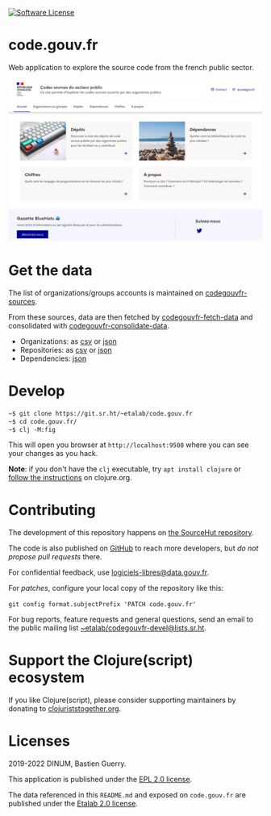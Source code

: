 [![Software License](https://img.shields.io/badge/Licence-EPL%2C%20Licence%20Ouverte-orange.svg?style=flat-square)](https://git.sr.ht/~etalab/code.gouv.fr/tree/master/item/LICENSES)

# code.gouv.fr

Web application to explore the source code from the french public sector.

![img](codegouvfr.png)

# Get the data

The list of organizations/groups accounts is maintained on
[codegouvfr-sources](https://git.sr.ht/~etalab/codegouvfr-sources).

From these sources, data are then fetched by
[codegouvfr-fetch-data](https://git.sr.ht/~etalab/codegouvfr-fetch-data)
and consolidated with
[codegouvfr-consolidate-data](https://git.sr.ht/~etalab/codegouvfr-consolidate-data).

- Organizations: as [csv](https://code.gouv.fr/data/organizations/csv/all.csv) or [json](https://code.gouv.fr/data/organizations/json/all.json)
- Repositories: as [csv](https://code.gouv.fr/data/repositories/csv/all.csv) or [json](https://code.gouv.fr/data/repositories/json/all.json)
- Dependencies: [json](https://code.gouv.fr/data/deps.json)

# Develop

    ~$ git clone https://git.sr.ht/~etalab/code.gouv.fr
    ~$ cd code.gouv.fr/
    ~$ clj -M:fig

This will open you browser at `http://localhost:9500` where you can
see your changes as you hack.

**Note**: if you don't have the `clj` executable, try `apt install
clojure` or [follow the
instructions](https://clojure.org/guides/getting_started) on
clojure.org.

# Contributing

The development of this repository happens on [the SourceHut repository](https://git.sr.ht/~etalab/code.gouv.fr).

The code is also published on [GitHub](https://github.com/etalab/code.etalab.gouv.fr) to reach more developers, but *do not propose pull requests* there.

For confidential feedback, use [logiciels-libres@data.gouv.fr](mailto:logiciels-libres@data.gouv.fr).

For *patches*, configure your local copy of the repository like this:

`git config format.subjectPrefix 'PATCH code.gouv.fr'`

For bug reports, feature requests and general questions, send an email
to the public mailing list [~etalab/codegouvfr-devel@lists.sr.ht](mailto:~etalab/codegouvfr-devel@lists.sr.ht).

# Support the Clojure(script) ecosystem

If you like Clojure(script), please consider supporting maintainers by donating to [clojuriststogether.org](https://www.clojuriststogether.org).

# Licenses

2019-2022 DINUM, Bastien Guerry.

This application is published under the [EPL 2.0 license](LICENSES/LICENSE.EPL-2.0.txt).

The data referenced in this `README.md` and exposed on `code.gouv.fr` are published under the [Etalab 2.0 license](https://git.sr.ht/~etalab/code.gouv.fr/tree/master/item/LICENSES/LICENSE.Etalab-2.0.md).
